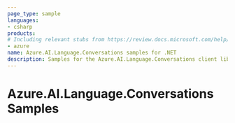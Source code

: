 ```yaml
---
page_type: sample
languages:
- csharp
products:
# Including relevant stubs from https://review.docs.microsoft.com/help/contribute/metadata-taxonomies#product
- azure
name: Azure.AI.Language.Conversations samples for .NET
description: Samples for the Azure.AI.Language.Conversations client library.
---
```


# Azure.AI.Language.Conversations Samples

<!-- please refer to <https://github.com/Azure/azure-sdk-for-net/blob/main/sdk/template/Azure.Template/samples/README.md> to write sample readme. -->
